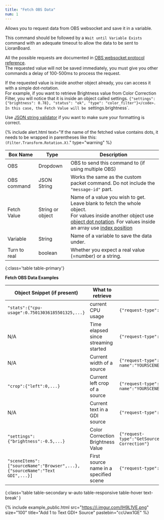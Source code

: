 ```yaml
---
title: "Fetch OBS Data"
num: 1
---
```

Allows you to request data from OBS websocket and save it in a variable.

This command should be followed by a `Wait until Variable Exists` command with an adequate timeout to allow the data to be sent to LioranBoard.

All the possible requests are documented in [OBS websocket protocol reference](https://github.com/Palakis/obs-websocket/blob/4.x-current/docs/generated/protocol.md).\
The requested value will not be saved immediately, you must give you other commands a delay of 100-500ms to process the request.  

If the requested value is inside another object already, you can access it with a simple dot-notation.\
For example, if you want to retrieve Brightness value from Color Correction Filter, you will notice that it is inside an object called settings. `{"settings": {"brightness": 0.78}, "status": "ok", "type": "color_filter"}</code>. In this case, the Fetch Value will be `settings.brightness`.  

Use [JSON string validator](https://jsonlint.com/) if you want to make sure your formatting is correct.

{% include alert.html text="If the name of the fetched value contains dots, it needs to be wrapped in parentheses like this: <code>(Filter.Transform.Rotation.X)</code>." type="warning" %} 

| Box Name | Type | Description | 
|-------|--------|--------
|OBS|Dropdown|OBS to send this command to (if using multiple OBS)|
|OBS command|	JSON String|	Works the same as the custom packet command. Do not include the `"message-id"` part.
|Fetch Value|	String or object|	Name of a value you wish to get. Leave blank to fetch the whole object.<br/> For values inside another object use [object dot notation](https://grasshopper.app/glossary/data-types/object-dot-notation/). For values inside an array use [index position](https://developer.mozilla.org/en-US/docs/Web/JavaScript/Reference/Global_Objects/Array)
Variable|	String	|Name of a variable to save the data under.
Turn to real|	boolean|	Whether you expect a real value (=number) or a string.
{:class='table table-primary'}

**Fetch OBS Data Examples**

|Object Snippet (if present)|What to retrieve|OBS Command|Fetch Value|
|-------|--------|--------|--------|
|<code class="user-select-all">"stats":{"cpu-usage":0.75013036185501325,...}</code>|current CPU usage| `{"request-type":"GetStats"}` | stats.cpu-usage|
|N/A|Time elapsed since streaming started |<code class="user-select-all">{"request-type":"GetStreamingStatus"}</code>|stream-timecode|
|N/A|Current width of a source|<code class="user-select-all">{"request-type":"GetSceneItemProperties","scene-name":"YOURSCENENAME","item":"YOURSOURCENAME"}</code>|width|
|<code class="user-select-all">"crop":{"left":0,...}</code>|Current left crop of a source|<code class="user-select-all">{"request-type":"GetSceneItemProperties""scene-name":"YOURSCENENAME","item":"YOURSOURCENAME"}</code>|crop.left|
|N/A|Current text in a GDI source|<code class="user-select-all">{"request-type":"GetTextGDIPlusProperties","source":"YOURSOURCENAME"}</code>|text|
|<code class="user-select-all">"settings":{"brightness":-0.5,...}</code> |Color Correction Brightness Value|<code class="user-select-all">{"request-type":"GetSourceFilterInfo","sourceName":"YOURSOURCENAME","filterName":"Color Correction"}</code>|settings.brightness|
|<code class="user-select-all">"sceneItems":["sourceName":"Browser",...},{"sourceName":"Text GDI",...}]</code>|First source name in a specified scene|<code class="user-select-all">{"request-type":"GetSceneItemList","sceneName":"YOURSCENENAME"}</code>|sceneItems[0].sourceName|
{:class='table table-secondary w-auto table-responsive table-hover text-break' }

{% include example_public.html src="https://i.imgur.com/IH9L1VE.png" size="100" title="Add 1 to Text GDI+ Source" pastebin="ccUwx1GE" %}   










